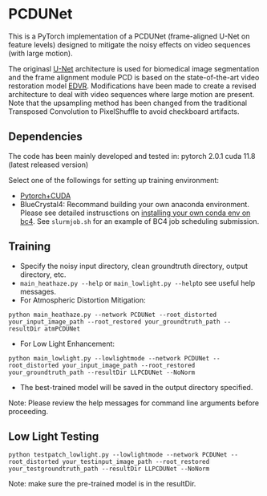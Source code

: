 # PCDUNet

This is a PyTorch implementation of a PCDUNet (frame-aligned U-Net on feature levels) designed to mitigate the noisy effects on video sequences (with large motion). 

The originasl [U-Net](https://arxiv.org/abs/1505.04597) architecture is used for biomedical image segmentation and the frame alignment module PCD is based on the state-of-the-art video restoration model [EDVR](https://github.com/xinntao/EDVR). Modifications have been made to create a revised architecture to deal with video sequences where large motion are present. Note that the upsampling method has been changed from the traditional Transposed Convolution to PixelShuffle to avoid checkboard artifacts.

## Dependencies
The code has been mainly developed and tested in:
pytorch 2.0.1 cuda 11.8 (latest released version)

Select one of the followings for setting up training environment:
* [Pytorch+CUDA](https://pytorch.org/) 
* BlueCrystal4: Recommand building your own anaconda environment. Please see detailed instrusctions on [installing your own conda env on bc4](https://www.acrc.bris.ac.uk/protected/hpc-docs/software/python_conda.html). See ```slurmjob.sh``` for an example of BC4 job scheduling submission.


## Training
* Specify the noisy input directory, clean groundtruth directory, output directory, etc.
* ```main_heathaze.py --help``` or ```main_lowlight.py --help```to see useful help messages.
* For Atmospheric Distortion Mitigation:
```
python main_heathaze.py --network PCDUNet --root_distorted your_input_image_path --root_restored your_groundtruth_path --resultDir atmPCDUNet 
```
* For Low Light Enhancement:
```
python main_lowlight.py --lowlightmode --network PCDUNet --root_distorted your_input_image_path --root_restored your_groundtruth_path --resultDir LLPCDUNet --NoNorm
```
* The best-trained model will be saved in the output directory specified.

Note: Please review the help messages for command line arguments before proceeding.

## Low Light Testing
```
python testpatch_lowlight.py --lowlightmode --network PCDUNet --root_distorted your_testinput_image_path --root_restored your_testgroundtruth_path --resultDir LLPCDUNet --NoNorm
```
Note: make sure the pre-trained model is in the resultDir.



